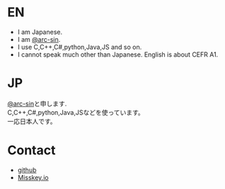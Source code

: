 # EN
- I am Japanese.  
- I am [@arc-sin](https://github.com/arc-sin).  
- I use C,C++,C#,python,Java,JS and so on.  
- I cannot speak much other than Japanese.  English is about CEFR A1.  
# JP
[@arc-sin](https://github.com/arc-sin)と申します.  
C,C++,C#,python,Java,JSなどを使っています。  
一応日本人です。  
# Contact
- [github](https://github.com/arc-sin)
- [Misskey.io](https://misskey.io/@arc__sin)
